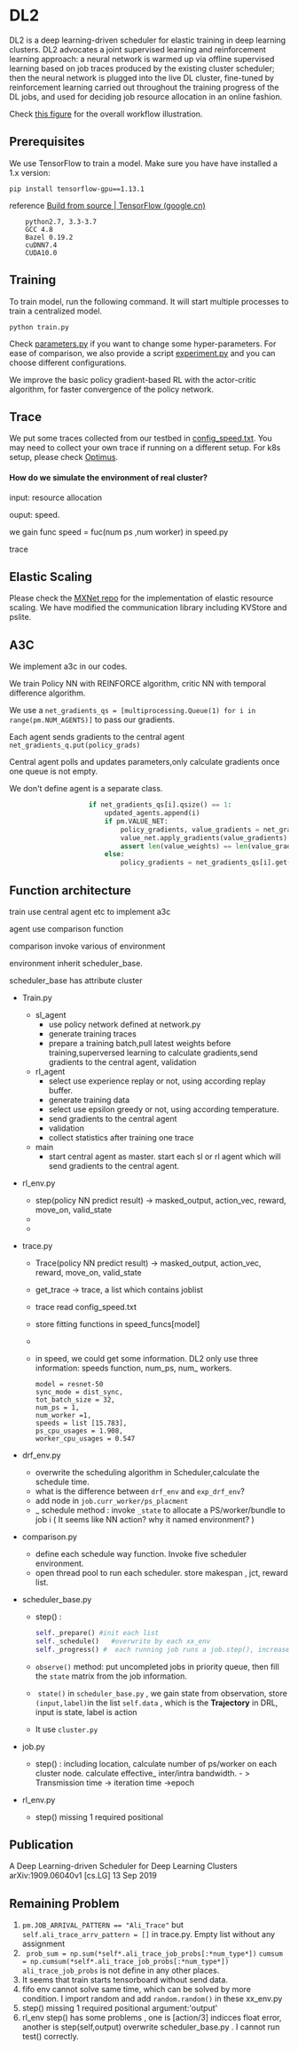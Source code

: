 # DL2
DL2 is a deep learning-driven scheduler for elastic training in deep learning clusters. DL2 advocates a joint supervised learning and reinforcement learning approach: a neural network is warmed up via offline supervised learning based on job traces produced by the existing cluster scheduler; then the neural network is plugged into the live DL cluster, fine-tuned by reinforcement learning carried out throughout the training progress of the DL jobs, and used for deciding job resource allocation in an online fashion.

Check [this figure](./workflow.pdf) for the overall workflow illustration.


## Prerequisites
We use TensorFlow to train a model. Make sure you have have installed a 1.x version:

```shell
pip install tensorflow-gpu==1.13.1
```

reference [Build from source  | TensorFlow (google.cn)](https://tensorflow.google.cn/install/source?hl=en)	

```
	python2.7, 3.3-3.7	
	GCC 4.8	
	Bazel 0.19.2	
	cuDNN7.4
	CUDA10.0
```

## Training

To train model, run the following command. It will start multiple processes to train a centralized model. 

```shell
python train.py
```

Check [parameters.py](./parameters.py) if you want to change some hyper-parameters. For ease of comparison, we also provide a script [experiment.py](./experiment.py) and you can choose different configurations.

We improve the basic policy gradient-based RL with the actor-critic algorithm, for faster convergence of the policy network.

## Trace
We put some traces collected from our testbed in [config_speed.txt](./config_speed.txt). You may need to collect your own trace if running on a different setup. For k8s setup, please check [Optimus](https://github.com/pengyanghua/optimus).

#### How do we simulate the environment of real cluster?

input:    resource allocation

ouput:  speed.

we gain func speed = fuc(num ps ,num worker) in speed.py

trace 

## Elastic Scaling

Please check the [MXNet repo](https://github.com/pengyanghua/mxnet) for the implementation of elastic resource scaling. We have modified the communication library including KVStore and pslite.

## A3C

We implement a3c in our codes.

We train Policy NN with REINFORCE algorithm, critic NN with temporal  difference algorithm.

We use a `net_gradients_qs = [multiprocessing.Queue(1) for i in range(pm.NUM_AGENTS)]`  to pass our gradients.

Each agent sends gradients to the central agent `net_gradients_q.put(policy_grads)`

Central agent polls and updates parameters,only calculate gradients once one queue is not empty.

We don't define agent is a separate class. 

```python
					if net_gradients_qs[i].qsize() == 1:
						updated_agents.append(i)
						if pm.VALUE_NET:
							policy_gradients, value_gradients = net_gradients_qs[i].get()
							value_net.apply_gradients(value_gradients)
							assert len(value_weights) == len(value_gradients)
						else:
							policy_gradients = net_gradients_qs[i].get() # without critic 
```

 

## Function architecture

train use central agent etc to implement a3c

agent use comparison function

comparison invoke various of environment

environment inherit scheduler_base.

scheduler_base has attribute cluster

* Train.py
   * sl_agent
      * use policy network defined at network.py
      * generate training traces
      * prepare a training batch,pull latest weights before training,superversed learning to calculate gradients,send gradients to the central agent, validation
   * rl_agent
      *  select use experience replay or not, using according replay buffer. 
      * generate training data
      * select use epsilon greedy or not, using according temperature. 
      * send gradients to the central agent
      *  validation
      * collect statistics after training one trace
   * main
      * start central agent as master.  start each sl or rl agent which will send gradients to the central agent.
   
* rl_env.py
   * step(policy NN predict result)  -> masked_output, action_vec, reward, move_on, valid_state
   * 
   * 
   
* trace.py
   * Trace(policy NN predict result)  -> masked_output, action_vec, reward, move_on, valid_state
   
   * get_trace -> trace, a list which contains joblist
   
   * trace read config_speed.txt
   
   * store fitting functions in speed_funcs[model] 
   
   * 
   
   * in speed, we could get some information. DL2 only use three information: speeds function, num_ps, num_ workers.
   
     ```
     model = resnet-50 
     sync_mode = dist_sync,
     tot_batch_size = 32, 
     num_ps = 1, 
     num_worker =1,
     speeds = list [15.783], 
     ps_cpu_usages = 1.908,
     worker_cpu_usages = 0.547
     ```
   
* drf_env.py
   * overwrite the scheduling algorithm in Scheduler,calculate the schedule time.
   * what is the difference between `drf_env` and `exp_drf_env`?
   * add node in  `job.curr_worker/ps_placment` 
   * _ schedule method :  invoke `_state` to allocate a PS/worker/bundle to job i ( It seems like NN action? why it named environment?  )
   
* comparison.py

   *   define each  schedule way function. Invoke five scheduler environment.
   *   open thread pool to run each scheduler. store makespan , jct,  reward list.
   
* scheduler_base.py

   * step() :   

      ```python
      self._prepare() #init each list
      self._schedule()   #overwrite by each xx_env
      self._progress() #  each running job runs a job.step(), increase epoch and reward, if epoch is enough, determine end_time. 
      ```
      
   *  `observe()`  method:   put uncompleted jobs in priority queue, then fill the `state`  matrix from the job information. 
   
   * ​    `state()` in `scheduler_base.py` , we gain state from observation,  store  `(input,label)`in the list `self.data` , which is the **Trajectory** in DRL,    input is state, label is action
   
   * It use `cluster.py`   
   
* job.py

   * step() :  including location,  calculate  number of ps/worker on each cluster node. calculate effective_ inter/intra bandwidth. - > Transmission time   -> iteration time  ->epoch

* rl_env.py 
  * step() missing 1 required positional   


## Publication
A Deep Learning-driven Scheduler for Deep Learning Clusters  arXiv:1909.06040v1 [cs.LG] 13 Sep 2019



## Remaining Problem

1. `pm.JOB_ARRIVAL_PATTERN == "Ali_Trace"` but `self.ali_trace_arrv_pattern = []` in trace.py.  Empty list without any assignment
2. ` prob_sum = np.sum(*self*.ali_trace_job_probs[:*num_type*])` `cumsum = np.cumsum(*self*.ali_trace_job_probs[:*num_type*])`  
 `ali_trace_job_probs` is not define in any other places.
3. It seems that train starts tensorboard without send data.
4. fifo env cannot solve same time, which can be solved by more condition. I import random and add `random.random()`   in these xx_env.py
5. step() missing 1 required positional   argument:'output'
6. rl_env  step()  has  some problems , one is   [action/3]  indicces float error, another is step(self,output)  overwrite scheduler_base.py . I cannot run test() correctly.


